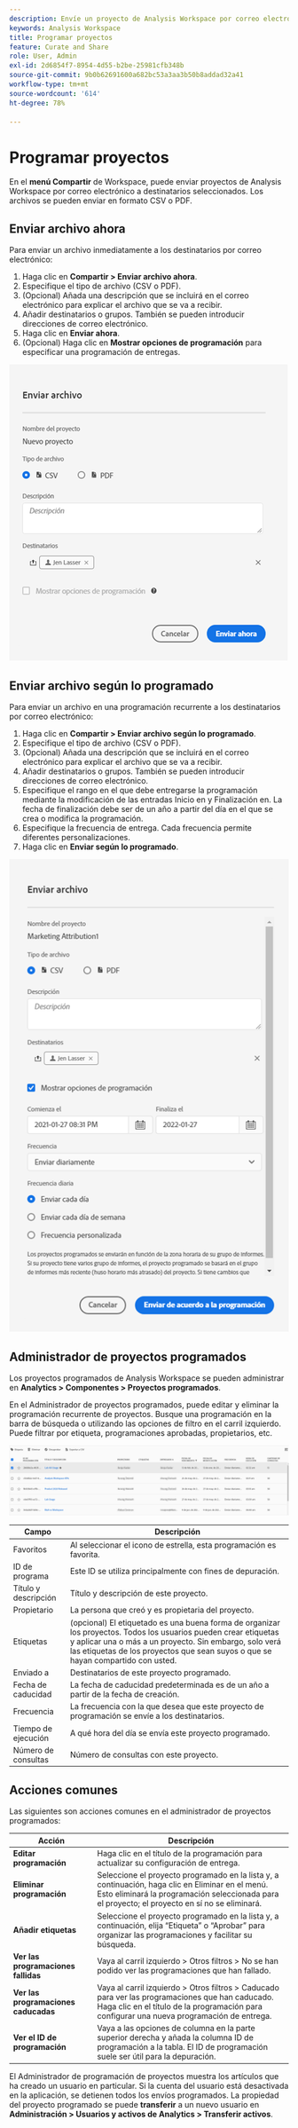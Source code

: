 ```yaml
---
description: Envíe un proyecto de Analysis Workspace por correo electrónico o programe su entrega.
keywords: Analysis Workspace
title: Programar proyectos
feature: Curate and Share
role: User, Admin
exl-id: 2d6854f7-8954-4d55-b2be-25981cfb348b
source-git-commit: 9b0b62691600a682bc53a3aa3b50b8addad32a41
workflow-type: tm+mt
source-wordcount: '614'
ht-degree: 78%

---
```


# Programar proyectos

En el **menú Compartir** de Workspace, puede enviar proyectos de Analysis Workspace por correo electrónico a destinatarios seleccionados. Los archivos se pueden enviar en formato CSV o PDF.

## Enviar archivo ahora

Para enviar un archivo inmediatamente a los destinatarios por correo electrónico:

1. Haga clic en **Compartir > Enviar archivo ahora**.
1. Especifique el tipo de archivo (CSV o PDF).
1. (Opcional) Añada una descripción que se incluirá en el correo electrónico para explicar el archivo que se va a recibir.
1. Añadir destinatarios o grupos. También se pueden introducir direcciones de correo electrónico.
1. Haga clic en **Enviar ahora**.
1. (Opcional) Haga clic en **Mostrar opciones de programación** para especificar una programación de entregas.

![Enviar archivo ahora](assets/send-file-now.png)

## Enviar archivo según lo programado

Para enviar un archivo en una programación recurrente a los destinatarios por correo electrónico:

1. Haga clic en **Compartir > Enviar archivo según lo programado**.
1. Especifique el tipo de archivo (CSV o PDF).
1. (Opcional) Añada una descripción que se incluirá en el correo electrónico para explicar el archivo que se va a recibir.
1. Añadir destinatarios o grupos. También se pueden introducir direcciones de correo electrónico.
1. Especifique el rango en el que debe entregarse la programación mediante la modificación de las entradas Inicio en y Finalización en. La fecha de finalización debe ser de un año a partir del día en el que se crea o modifica la programación.
1. Especifique la frecuencia de entrega. Cada frecuencia permite diferentes personalizaciones.
1. Haga clic en **Enviar según lo programado**.

![](assets/send-on-schedule.png)

## Administrador de proyectos programados

Los proyectos programados de Analysis Workspace se pueden administrar en **Analytics > Componentes > Proyectos programados**.

En el Administrador de proyectos programados, puede editar y eliminar la programación recurrente de proyectos. Busque una programación en la barra de búsqueda o utilizando las opciones de filtro en el carril izquierdo. Puede filtrar por etiqueta, programaciones aprobadas, propietarios, etc.

![](assets/scheduled-project-manager2.png)

| Campo | Descripción |
| --- | --- |
| Favoritos | Al seleccionar el icono de estrella, esta programación es favorita. |
| ID de programa | Este ID se utiliza principalmente con fines de depuración. |
| Título y descripción | Título y descripción de este proyecto. |
| Propietario | La persona que creó y es propietaria del proyecto. |
| Etiquetas | (opcional) El etiquetado es una buena forma de organizar los proyectos. Todos los usuarios pueden crear etiquetas y aplicar una o más a un proyecto. Sin embargo, solo verá las etiquetas de los proyectos que sean suyos o que se hayan compartido con usted. |
| Enviado a | Destinatarios de este proyecto programado. |
| Fecha de caducidad | La fecha de caducidad predeterminada es de un año a partir de la fecha de creación. |
| Frecuencia | La frecuencia con la que desea que este proyecto de programación se envíe a los destinatarios. |
| Tiempo de ejecución | A qué hora del día se envía este proyecto programado. |
| Número de consultas | Número de consultas con este proyecto. |

## Acciones comunes

Las siguientes son acciones comunes en el administrador de proyectos programados:

| Acción | Descripción |
|---|---|
| **Editar programación** | Haga clic en el título de la programación para actualizar su configuración de entrega. |
| **Eliminar programación** | Seleccione el proyecto programado en la lista y, a continuación, haga clic en Eliminar en el menú. Esto eliminará la programación seleccionada para el proyecto; el proyecto en sí no se eliminará. |
| **Añadir etiquetas** | Seleccione el proyecto programado en la lista y, a continuación, elija “Etiqueta” o “Aprobar” para organizar las programaciones y facilitar su búsqueda. |
| **Ver las programaciones fallidas** | Vaya al carril izquierdo > Otros filtros > No se han podido ver las programaciones que han fallado. |
| **Ver las programaciones caducadas** | Vaya al carril izquierdo > Otros filtros > Caducado para ver las programaciones que han caducado. Haga clic en el título de la programación para configurar una nueva programación de entrega. |
| **Ver el ID de programación** | Vaya a las opciones de columna en la parte superior derecha y añada la columna ID de programación a la tabla. El ID de programación suele ser útil para la depuración. |

El Administrador de programación de proyectos muestra los artículos que ha creado un usuario en particular. Si la cuenta del usuario está desactivada en la aplicación, se detienen todos los envíos programados. La propiedad del proyecto programado se puede **transferir** a un nuevo usuario en **Administración > Usuarios y activos de Analytics > Transferir activos**.
